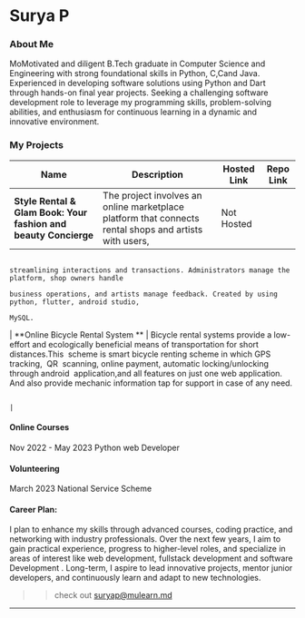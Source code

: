 # Surya P

### About Me
MoMotivated and diligent B.Tech graduate in Computer Science and Engineering with strong foundational skills in Python, 
C,Cand Java. Experienced in developing software solutions using Python and Dart through hands-on final year projects. 
Seeking a challenging software development role to leverage my programming skills, problem-solving abilities, and 
enthusiasm for continuous learning in a dynamic and innovative environment.



### My Projects

| Name                                                             | Description                                                                                            | Hosted Link                              | Repo Link                                                      |
|------------------------------------------------------------------|--------------------------------------------------------------------------------------------------------|------------------------------------------|----------------------------------------------------------------|
| **Style Rental & Glam Book: Your fashion and beauty Concierge**  | The project involves an online marketplace platform that connects rental shops and artists with users, | Not Hosted
                                                                     streamlining interactions and transactions. Administrators manage the platform, shop owners handle
                                                                     business operations, and artists manage feedback. Created by using python, flutter, android studio,
                                                                     MySQL.
                                                                                             
| **Online Bicycle Rental System **                                | Bicycle rental systems provide a low-effort and ecologically beneficial means of transportation
                                                                     for short distances.This  scheme is smart bicycle renting scheme in which GPS tracking,  QR  scanning, 
                                                                     online payment, automatic locking/unlocking through android  application,and all features on just one 
                                                                     web application. And also provide mechanic information tap for support in case of any need.

                                                                                                      |

#### Online Courses

Nov 2022 - May 2023
Python web Developer
 
#### Volunteering

March 2023
National Service Scheme 

#### Career Plan:

I plan to enhance my skills through advanced courses, coding practice, and networking with industry professionals. Over the next few years, I aim to gain practical experience,
progress to higher-level roles, and specialize in areas of interest like web development, fullstack development and software Development . Long-term, I aspire to lead innovative 
projects, mentor junior developers, and continuously learn and adapt to new technologies.
 

>
>> check out [suryap@mulearn.md](./profiles/suryap@mulearn.md)

---
